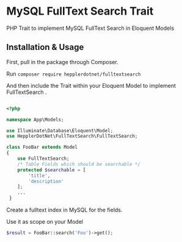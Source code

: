 # MySQL FullText Search Trait
PHP Trait to implement MySQL FullText Search in Eloquent Models

## Installation & Usage

First, pull in the package through Composer.

Run `composer require hepplerdotnet/fulltextsearch`

And then include the Trait within your Eloquent Model to implement FullTextSearch
.

```php

<?php

namespace App\Models;

use Illuminate\Database\Eloquent\Model;
use HepplerDotNet\FullTextSearch\FullTextSearch;

class FooBar extends Model
{
    use FullTextSearch;
    /* Table Fields which should be searchable */
    protected $searchable = [
        'title',
        'description'
    ];
    ...
 }
```

Create a fulltext index in MySQL for the fields.

Use it as scope on your Model

```php
$result = FooBar::search('Foo')->get();
```

